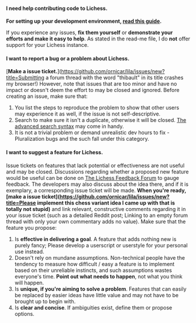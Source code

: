 #### I need help contributing code to Lichess.

__For setting up your development environment, [read this guide](https://github.com/ornicar/lila/wiki/Lichess-Development-Onboarding).__

If you experience any issues, __fix them yourself__ or __demonstrate your efforts and make it easy to help__. As stated in the read-me file, I do **not** offer support for your Lichess instance.

#### I want to report a bug or a problem about Lichess.

[__Make a issue ticket.__](https://github.com/ornicar/lila/issues/new?title=Submitting a forum thread with the word "thibault" in its title crashes my browser!) However, note that issues that are too minor and have no impact or doesn't deem the effort to may be closed and ignored. Before creating an issue, make sure that:

1. You list the steps to reproduce the problem to show that other users may experience it as well, if the issue is not self-descriptive.
2. Search to make sure it isn't a duplicate, otherwise it will be closed. [The advanced search syntax](https://help.github.com/articles/searching-issues/) may come in handy.
3. It is not a trivial problem or demand unrealistic dev hours to fix - Pluralization bugs and the such fall under this category.

#### I want to suggest a feature for Lichess.

Issue tickets on features that lack potential or effectiveness are not useful and may be closed. Discussions regarding whether a proposed new feature would be useful can be done on [The Lichess Feedback Forum](http://lichess.org/forum/lichess-feedback) to gauge feedback. The developers may also discuss about the idea there, and if it is exemplary, a corresponding issue ticket will be made. __When you're ready, [make a issue ticket](https://github.com/ornicar/lila/issues/new?title=Please implement this chess variant idea I came up with that is totally not stupid)__ and link relevant, constructive comments regarding it in your issue ticket (such as a detailed Reddit post; Linking to an empty forum thread with only your own commentary adds no value). Make sure that the feature you propose:

1. Is __effective in delivering a goal__. A feature that adds nothing new is purely fancy; Please develop a userscript or userstyle for your personal use instead.
2. Doesn't rely on mundane assumptions. Non-technical people have the tendency to measure how difficult / easy a feature is to implement based on their unreliable instincts, and such assumptions wastes everyone's time. __Point out what needs to happen__, not what you think will happen.
3. Is __unique, if you're aiming to solve a problem__. Features that can easily be replaced by easier ideas have little value and may not have to be brought up to begin with.
4. Is __clear and concise__. If ambiguities exist, define them or propose options.

